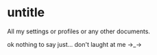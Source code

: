 # untitle
All my settings or profiles or any other documents.

ok nothing to say just... don't laught at me →_→
